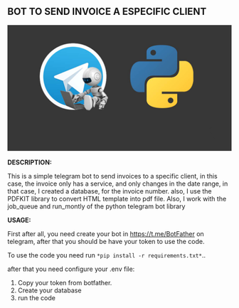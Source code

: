 ## ******BOT TO SEND INVOICE A ESPECIFIC CLIENT******

 ![header](https://raw.githubusercontent.com/danher0310/send_invoice_bot/main/template/assets/img/pythonbot.jpg) 


**DESCRIPTION:**

This is a simple telegram bot to send invoices to a specific client, in this case, the invoice only has a service, and only changes in the date range, in that case, I created a database, for the invoice number. also, I use the PDFKIT library to convert HTML template into pdf file. Also, I work with the job_queue and run_montly of the python telegram bot library

**USAGE:**

First after all, you need create your bot in https://t.me/BotFather on telegram, after that you should be have your token to use the code.

To use the code you need run `*pip install -r requirements.txt*`.. 

after that you need configure your .env file:

1. Copy your token from botfather.
2. Create your database
3. run the code
